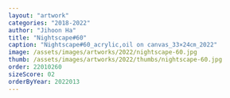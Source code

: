 ```yaml
---
layout: "artwork"
categories: "2018-2022"
author: "Jihoon Ha"
title: "Nightscape#60"
caption: "Nightscape#60_acrylic,oil on canvas_33×24㎝_2022"
image: /assets/images/artworks/2022/nightscape-60.jpg
thumb: /assets/images/artworks/2022/thumbs/nightscape-60.jpg
order: 22010260
sizeScore: 02
orderByYear: 2022013
---
```

